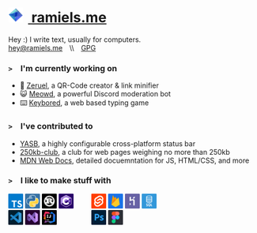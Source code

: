 
# <a href="https://ramiels.me/"><img alt="Ramiel" src="assets/ramiels.png" height="30px" width="30px" style="margin-right: 10px;"> ramiels.me </a>

Hey :) I write text, usually for computers.<br>
[hey@ramiels.me](mailto:hey@ramiels.me)&emsp;\\\\&emsp;[GPG](https://github.com/wiki-Bird.gpg)


### `>`&emsp;I'm currently working on 

- 🔗 [Zeruel](https://github.com/wiki-Bird/Zeruel), a QR-Code creator & link minifier
- 😺 [Meowd](https://meowd.ramiels.me/), a powerful Discord moderation bot
- ⌨️ [Keybored](https://keybored.ramiels.me/), a web based typing game
<!-- - 🕵️‍♀️ Private projects -->

### `>`&emsp;I've contributed to
- [YASB](https://github.com/denBot/yasb), a highly configurable cross-platform status bar
- [250kb-club](https://github.com/nkoehring/250kb-club), a club for web pages weighing no more than 250kb
- [MDN Web Docs](https://github.com/mdn/content), detailed docuemntation for JS, HTML/CSS, and more


<!-- To add: -->
<!-- ### `>`&emsp;Latest posts
- []
- [Induced demand on the Information Superhighway](https://ramiels.me/blog/webBloat) -->

<!-- To remove: -->
### `>`&emsp;I like to make stuff with

<p float="left">
<a href="https://www.typescriptlang.org/" target="_blank" rel="noopener noreferrer"><img alt="TypeScript" src="assets/small/typescriptCorners.png" height="30px" width="30px"></a>
<a href="https://www.python.org/" target="_blank" rel="noopener noreferrer"><img alt="Python" src="assets/small/pythoncorners.png" height="30px" width="30px"></a>
<a href="https://www.rust-lang.org/" target="_blank" rel="noopener noreferrer"><img alt="Rust" src="assets/small/rustcorners.png"  height="30px" width="30px"></a>
<a href="https://dotnet.microsoft.com/en-us/languages/csharp" target="_blank" rel="noopener noreferrer"><img alt="C Sharp" src="assets/small/csharpcorners.png" height="30px" width="30px"></a>
&emsp;&emsp;
<a href="https://svelte.dev/" target="_blank" rel="noopener noreferrer"><img alt="Svelte" src="assets/small/sveltecorners.png" height="30px" width="30px"></a>
<a href="https://firebase.google.com/" target="_blank" rel="noopener noreferrer"><img alt="Firebase" src="assets/small/firebasecorners.png" height="30px" width="30px"></a>
<a href="https://www.heroku.com/" target="_blank" rel="noopener noreferrer"><img alt="Heroku" src="assets/small/herokucorners.png" height="30px" width="30px"></a>
<a href="https://www.mysql.com/" target="_blank" rel="noopener noreferrer"><img alt="SQL" src="assets/small/sqlcorners.png" height="30px" width="30px"></a>
<br>
<a href="https://code.visualstudio.com/" target="_blank" rel="noopener noreferrer"><img alt="VSCode" src="assets/small/vscodecorner.png" height="30px" width="30px"></a>
<a href="https://visualstudio.microsoft.com" target="_blank" rel="noopener noreferrer"><img alt="Visual Studio" src="assets/small/visualstudiocorners.png" height="30px" width="30px"></a>
<a href="https://www.jetbrains.com/idea/" target="_blank" rel="noopener noreferrer"><img alt="IntelliJ IDEA" src="assets/small/intellijcorners.png" height="30px" width="30px"></a>
&emsp;&emsp;&emsp;&emsp;&nbsp;&thinsp;
<a href="https://www.adobe.com/products/photoshop.html" target="_blank" rel="noopener noreferrer"><img alt="Photoshop" src="assets/small/photoshopcorners.png" height="30px" width="30px"></a>
<a href="https://www.figma.com/" target="_blank" rel="noopener noreferrer"><img alt="Figma" src="assets/small/figmacorners.png" height="30px" width="30px">
</a></p>
